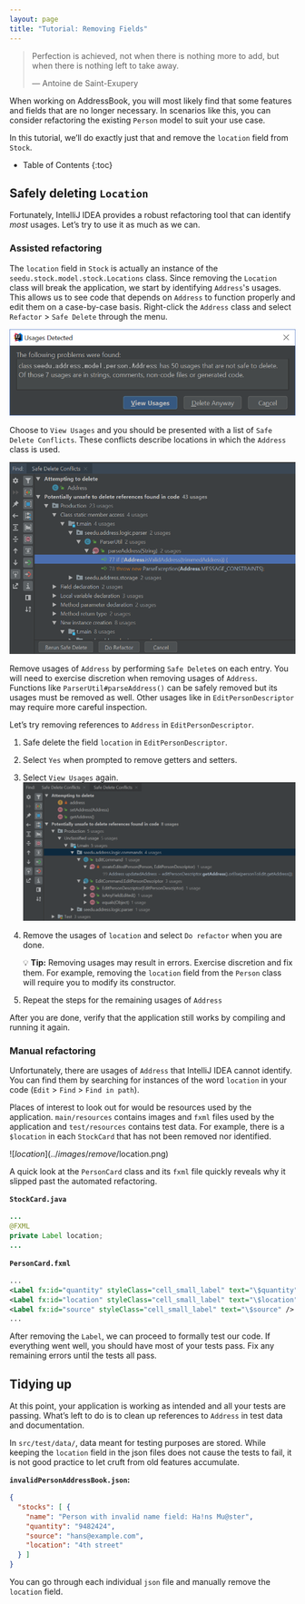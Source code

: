 ```yaml
---
layout: page
title: "Tutorial: Removing Fields"
---
```


> Perfection is achieved, not when there is nothing more to add, but when there is nothing left to take away.
>
> —  Antoine de Saint-Exupery

When working on AddressBook, you will most likely find that some features and fields that are no longer necessary. In scenarios like this, you can consider refactoring the existing `Person` model to suit your use case.

In this tutorial, we’ll do exactly just that and remove the `location` field from `Stock`.

* Table of Contents
{:toc}

## Safely deleting `Location`

Fortunately, IntelliJ IDEA provides a robust refactoring tool that can identify *most* usages. Let’s try to use it as much as we can.

### Assisted refactoring

The `location` field in `Stock` is actually an instance of the `seedu.stock.model.stock.Locations` class. Since removing the `Location` class will break the application, we start by identifying `Address`'s usages. This allows us to see code that depends on `Address` to function properly and edit them on a case-by-case basis. Right-click the `Address` class and select `Refactor` \> `Safe Delete` through the menu.

![Usages detected](../images/remove/UnsafeDelete.png)

Choose to `View Usages` and you should be presented with a list of `Safe Delete Conflicts`. These conflicts describe locations in which the `Address` class is used.

![List of conflicts](../images/remove/SafeDeleteConflicts.png)

Remove usages of `Address` by performing `Safe Delete`s on each entry. You will need to exercise discretion when removing usages of `Address`. Functions like `ParserUtil#parseAddress()` can be safely removed but its usages must be removed as well. Other usages like in `EditPersonDescriptor` may require more careful inspection.

Let’s try removing references to `Address` in `EditPersonDescriptor`.

1. Safe delete the field `location` in `EditPersonDescriptor`.

1. Select `Yes` when prompted to remove getters and setters.

1. Select `View Usages` again.<br>
   ![UnsafeDeleteOnField](../images/remove/UnsafeDeleteOnField.png)

1. Remove the usages of `location` and select `Do refactor` when you are done.

   <div markdown="span" class="alert alert-primary">

   :bulb: **Tip:** Removing usages may result in errors. Exercise discretion and fix them. For example, removing the `location` field from the `Person` class will require you to modify its constructor.
   </div>

1. Repeat the steps for the remaining usages of `Address`

After you are done, verify that the application still works by compiling and running it again.

### Manual refactoring

Unfortunately, there are usages of `Address` that IntelliJ IDEA cannot identify. You can find them by searching for instances of the word `location` in your code (`Edit` \> `Find` \> `Find in path`).

Places of interest to look out for would be resources used by the application. `main/resources` contains images and `fxml` files used by the application and `test/resources` contains test data. For example, there is a `$location` in each `StockCard` that has not been removed nor identified.

![$location](../images/remove/$location.png)

A quick look at the `PersonCard` class and its `fxml` file quickly reveals why it slipped past the automated refactoring.

**`StockCard.java`**

``` java
...
@FXML
private Label location;
...
```

**`PersonCard.fxml`**

``` xml
...
<Label fx:id="quantity" styleClass="cell_small_label" text="\$quantity" />
<Label fx:id="location" styleClass="cell_small_label" text="\$location" />
<Label fx:id="source" styleClass="cell_small_label" text="\$source" />
...
```

After removing the `Label`, we can proceed to formally test our code. If everything went well, you should have most of your tests pass. Fix any remaining errors until the tests all pass.

## Tidying up

At this point, your application is working as intended and all your tests are passing. What’s left to do is to clean up references to `Address` in test data and documentation.

In `src/test/data/`, data meant for testing purposes are stored. While keeping the `location` field in the json files does not cause the tests to fail, it is not good practice to let cruft from old features accumulate.

**`invalidPersonAddressBook.json`:**

```json
{
  "stocks": [ {
    "name": "Person with invalid name field: Ha!ns Mu@ster",
    "quantity": "9482424",
    "source": "hans@example.com",
    "location": "4th street"
  } ]
}
```

You can go through each individual `json` file and manually remove the `location` field.
